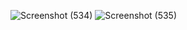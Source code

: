 ![Screenshot (534)](https://github.com/user-attachments/assets/c89c8da4-e6ee-4ef2-b49f-01bc661da2f0)
![Screenshot (535)](https://github.com/user-attachments/assets/5236ce9a-a7e6-4f79-82e4-4acf8453bb04)
